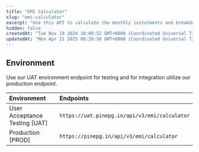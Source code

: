 ```yaml
---
title: "EMI Calculator"
slug: "emi-calculator"
excerpt: "Use this API to calculate the monthly instalments and breakdown."
hidden: false
createdAt: "Tue Nov 19 2024 10:09:52 GMT+0000 (Coordinated Universal Time)"
updatedAt: "Mon Apr 21 2025 06:28:50 GMT+0000 (Coordinated Universal Time)"
---
```

## Environment

Use our UAT environment endpoint for testing and for integration utilize our production endpoint.

| Environment                   | Endpoints                                     |
| :---------------------------- | :-------------------------------------------- |
| User Acceptance Testing [UAT] | `https://uat.pinepg.in/api/v3/emi/calculator` |
| Production [PROD]             | `https://pinepg.in/api/v3/emi/calculator`     |
